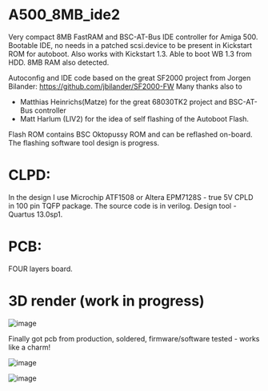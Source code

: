 # A500_8MB_ide2
Very compact 8MB FastRAM and  BSC-AT-Bus IDE controller for Amiga 500.
Bootable IDE, no needs in a patched scsi.device to be present in Kickstart ROM for autoboot.
Also works with Kickstart 1.3. Able to boot WB 1.3 from HDD. 8MB RAM also detected.

Autoconfig and IDE code based on the great SF2000 project from Jorgen Bilander:
https://github.com/jbilander/SF2000-FW
Many thanks also to 
- Matthias Heinrichs(Matze) for the great 68030TK2 project and BSC-AT-Bus controller
- Matt Harlum (LIV2) for the idea of self flashing of the Autoboot Flash.

Flash ROM contains BSC Oktopussy ROM and can be reflashed on-board. The flashing software tool design is progress.

# CLPD: 
In the design I use Microchip ATF1508 or Altera EPM7128S - true 5V CPLD in 100 pin TQFP package. 
The source code is in verilog. Design tool - Quartus 13.0sp1.

# PCB: 
FOUR layers board. 

# 3D render (work in progress)

![image](https://user-images.githubusercontent.com/81614352/224554563-8b3eaf09-a01d-4ec8-a1b1-b4d80ef90930.png)

Finally got pcb from production, soldered, firmware/software tested - works like a charm!

![image](https://user-images.githubusercontent.com/81614352/227775923-72edef72-1a57-417a-a32f-683ab4e5c025.png)

![image](https://user-images.githubusercontent.com/81614352/233802832-a60085dd-d15f-4e1e-9c69-fde5e32dfa1a.png)


